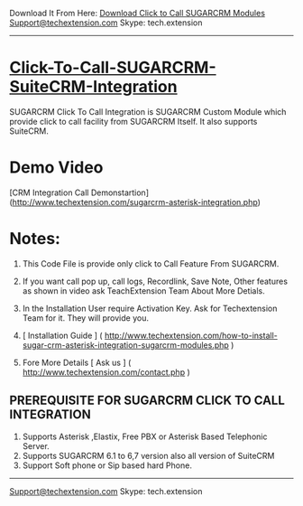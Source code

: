 Download It From Here: [Download Click to Call SUGARCRM Modules](https://www.techextension.com/sugarcrm-click-to-call-integration.php)
Support@techextension.com
Skype: tech.extension

***

[Click-To-Call-SUGARCRM-SuiteCRM-Integration](http://www.techextension.com/sugarcrm-click-to-call-integration.php)
===========================================

SUGARCRM Click To Call Integration is  SUGARCRM Custom Module which provide click to call facility from SUGARCRM Itself. It also supports SuiteCRM.

Demo Video 
=============================================
 [CRM Integration Call Demonstartion] (http://www.techextension.com/sugarcrm-asterisk-integration.php)

Notes:
=============================================
1. This Code File is provide only click to Call Feature From SUGARCRM.

2. If you want call pop up, call logs, Recordlink, Save Note, Other features as shown in video ask TeachExtension Team About More Detials.

3. In the Installation User require Activation Key. Ask for Techextension Team for it. They will provide you.

4. [ Installation Guide ] ( http://www.techextension.com/how-to-install-sugar-crm-asterisk-integration-sugarcrm-modules.php )

5. Fore More Details [ Ask us ] ( http://www.techextension.com/contact.php )

PREREQUISITE FOR SUGARCRM CLICK TO CALL INTEGRATION
------------------------------------------------------

1.  Supports Asterisk ,Elastix, Free PBX or Asterisk Based Telephonic Server.
2. Supports SUGARCRM 6.1 to 6,7 version also all version of SuiteCRM
3. Support Soft phone or Sip based hard Phone.

***

Support@techextension.com
Skype: tech.extension

